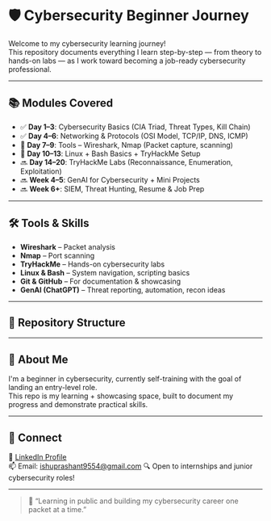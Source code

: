 # 🛡️ Cybersecurity Beginner Journey

Welcome to my cybersecurity learning journey!  
This repository documents everything I learn step-by-step — from theory to hands-on labs — as I work toward becoming a job-ready cybersecurity professional.

---

## 📚 Modules Covered

- ✅ **Day 1–3**: Cybersecurity Basics (CIA Triad, Threat Types, Kill Chain)
- ✅ **Day 4–6**: Networking & Protocols (OSI Model, TCP/IP, DNS, ICMP)
- 🔄 **Day 7–9**: Tools – Wireshark, Nmap (Packet capture, scanning)
- 🔄 **Day 10–13**: Linux + Bash Basics + TryHackMe Setup
- 🔜 **Day 14–20**: TryHackMe Labs (Reconnaissance, Enumeration, Exploitation)
- 🔜 **Week 4–5**: GenAI for Cybersecurity + Mini Projects
- 🔜 **Week 6+**: SIEM, Threat Hunting, Resume & Job Prep

---

## 🛠️ Tools & Skills

- **Wireshark** – Packet analysis
- **Nmap** – Port scanning
- **TryHackMe** – Hands-on cybersecurity labs
- **Linux & Bash** – System navigation, scripting basics
- **Git & GitHub** – For documentation & showcasing
- **GenAI (ChatGPT)** – Threat reporting, automation, recon ideas

---

## 📁 Repository Structure



---

## 📜 About Me

I'm a beginner in cybersecurity, currently self-training with the goal of landing an entry-level role.  
This repo is my learning + showcasing space, built to document my progress and demonstrate practical skills.

---

## 💼 Connect

📎 [LinkedIn Profile](https://www.linkedin.com/in/prashantsrivastava0/)  
📫 Email: ishuprashant9554@gmail.com
🔍 Open to internships and junior cybersecurity roles!

---

> 🌱 “Learning in public and building my cybersecurity career one packet at a time.”

